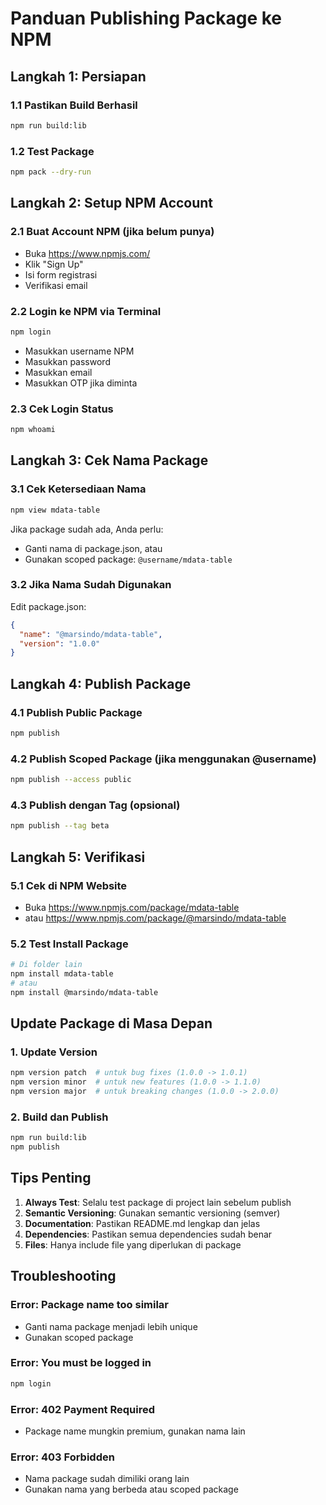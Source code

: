 # Panduan Publishing Package ke NPM

## Langkah 1: Persiapan

### 1.1 Pastikan Build Berhasil
```bash
npm run build:lib
```

### 1.2 Test Package
```bash
npm pack --dry-run
```

## Langkah 2: Setup NPM Account

### 2.1 Buat Account NPM (jika belum punya)
- Buka https://www.npmjs.com/
- Klik "Sign Up" 
- Isi form registrasi
- Verifikasi email

### 2.2 Login ke NPM via Terminal
```bash
npm login
```
- Masukkan username NPM
- Masukkan password 
- Masukkan email
- Masukkan OTP jika diminta

### 2.3 Cek Login Status
```bash
npm whoami
```

## Langkah 3: Cek Nama Package

### 3.1 Cek Ketersediaan Nama
```bash
npm view mdata-table
```

Jika package sudah ada, Anda perlu:
- Ganti nama di package.json, atau
- Gunakan scoped package: `@username/mdata-table`

### 3.2 Jika Nama Sudah Digunakan
Edit package.json:
```json
{
  "name": "@marsindo/mdata-table",
  "version": "1.0.0"
}
```

## Langkah 4: Publish Package

### 4.1 Publish Public Package
```bash
npm publish
```

### 4.2 Publish Scoped Package (jika menggunakan @username)
```bash
npm publish --access public
```

### 4.3 Publish dengan Tag (opsional)
```bash
npm publish --tag beta
```

## Langkah 5: Verifikasi

### 5.1 Cek di NPM Website
- Buka https://www.npmjs.com/package/mdata-table
- atau https://www.npmjs.com/package/@marsindo/mdata-table

### 5.2 Test Install Package
```bash
# Di folder lain
npm install mdata-table
# atau
npm install @marsindo/mdata-table
```

## Update Package di Masa Depan

### 1. Update Version
```bash
npm version patch  # untuk bug fixes (1.0.0 -> 1.0.1)
npm version minor  # untuk new features (1.0.0 -> 1.1.0)  
npm version major  # untuk breaking changes (1.0.0 -> 2.0.0)
```

### 2. Build dan Publish
```bash
npm run build:lib
npm publish
```

## Tips Penting

1. **Always Test**: Selalu test package di project lain sebelum publish
2. **Semantic Versioning**: Gunakan semantic versioning (semver)
3. **Documentation**: Pastikan README.md lengkap dan jelas
4. **Dependencies**: Pastikan semua dependencies sudah benar
5. **Files**: Hanya include file yang diperlukan di package

## Troubleshooting

### Error: Package name too similar
- Ganti nama package menjadi lebih unique
- Gunakan scoped package

### Error: You must be logged in
```bash
npm login
```

### Error: 402 Payment Required
- Package name mungkin premium, gunakan nama lain

### Error: 403 Forbidden
- Nama package sudah dimiliki orang lain
- Gunakan nama yang berbeda atau scoped package
